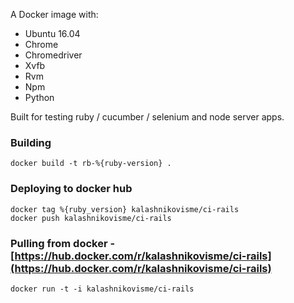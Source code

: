 A Docker image with:

* Ubuntu 16.04
* Chrome
* Chromedriver
* Xvfb
* Rvm
* Npm
* Python

Built for testing ruby / cucumber / selenium and node server apps.

### Building
```
docker build -t rb-%{ruby-version} .
```

### Deploying to docker hub

```
docker tag %{ruby_version} kalashnikovisme/ci-rails
docker push kalashnikovisme/ci-rails
```


### Pulling from docker  - [https://hub.docker.com/r/kalashnikovisme/ci-rails](https://hub.docker.com/r/kalashnikovisme/ci-rails)
```
docker run -t -i kalashnikovisme/ci-rails
```
